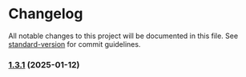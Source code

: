 # Changelog

All notable changes to this project will be documented in this file. See [standard-version](https://github.com/conventional-changelog/standard-version) for commit guidelines.

### [1.3.1](https://github.com/Amicuchi/blogfocusfeed/compare/v1.3.0...v1.3.1) (2025-01-12)
